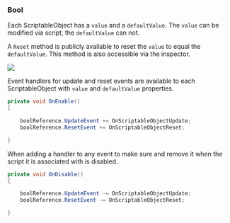 ### Bool

Each ScriptableObject has a `value` and a `defaultValue`. The `value` can be modified via script, the `defaultValue` can not.

A `Reset` method is publicly available to reset the `value` to equal the `defaultValue`. This method is also accessible via the inspector.

![](https://i.imgur.com/BeRRAWO.png)

Event handlers for update and reset events are available to each ScriptableObject with `value` and `defaultValue` properties.

```csharp
private void OnEnable()
{

    boolReference.UpdateEvent += OnScriptableObjectUpdate;
    boolReference.ResetEvent += OnScriptableObjectReset;

}
```

When adding a handler to any event to make sure and remove it when the script it is associated with is disabled.

```csharp
private void OnDisable()
{

    boolReference.UpdateEvent -= OnScriptableObjectUpdate;
    boolReference.ResetEvent -= OnScriptableObjectReset;

}
```
